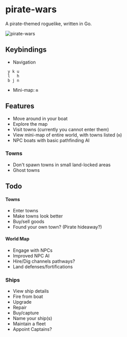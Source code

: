 # pirate-wars
A pirate-themed roguelike, written in Go.

![pirate-wars](https://storage.5apps.com/silverbucket/public/shares/250110-1718-Screenshot%202025-01-10%20at%2018.18.02.jpg)

## Keybindings

* Navigation
```
 y k u
 l   h
 b j n
```
* Mini-map: `m`


## Features
* Move around in your boat
* Explore the map
* Visit towns (currently you cannot enter them)
* View mini-map of entire world, with towns listed (`m`)
* NPC boats with basic pathfinding AI

### Towns
* Don't spawn towns in small land-locked areas
* Ghost towns

## Todo

#### Towns
* Enter towns
* Make towns look better
* Buy/sell goods
* Found your own town? (Pirate hideaway?)

#### World Map
* Engage with NPCs
* Improved NPC AI
* Hire/Dig channels pathways?
* Land defenses/fortifications

### Ships 
* View ship details
* Fire from boat
* Upgrade
* Repair
* Buy/capture 
* Name your ship(s)
* Maintain a fleet
* Appoint Captains?